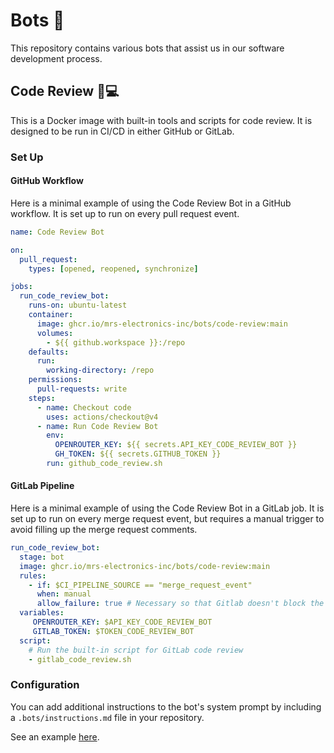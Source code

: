 # Bots 🤖

This repository contains various bots that assist us in our software development process.

## Code Review 🧐💻

This is a Docker image with built-in tools and scripts for code review. It is designed to be run in CI/CD in either GitHub or GitLab.

### Set Up

#### GitHub Workflow

Here is a minimal example of using the Code Review Bot in a GitHub workflow. It is set up to run on every pull request event.

```yaml
name: Code Review Bot

on:
  pull_request:
    types: [opened, reopened, synchronize]

jobs:
  run_code_review_bot:
    runs-on: ubuntu-latest
    container:
      image: ghcr.io/mrs-electronics-inc/bots/code-review:main
      volumes:
        - ${{ github.workspace }}:/repo
    defaults:
      run:
        working-directory: /repo
    permissions:
      pull-requests: write
    steps:
      - name: Checkout code
        uses: actions/checkout@v4
      - name: Run Code Review Bot
        env:
          OPENROUTER_KEY: ${{ secrets.API_KEY_CODE_REVIEW_BOT }}
          GH_TOKEN: ${{ secrets.GITHUB_TOKEN }}
        run: github_code_review.sh
```

#### GitLab Pipeline

Here is a minimal example of using the Code Review Bot in a GitLab job. It is set up to run on every merge request event, but requires a manual trigger to avoid filling up the merge request comments.

```yaml
run_code_review_bot:
  stage: bot
  image: ghcr.io/mrs-electronics-inc/bots/code-review:main
  rules:
    - if: $CI_PIPELINE_SOURCE == "merge_request_event"
      when: manual
      allow_failure: true # Necessary so that Gitlab doesn't block the pipeline
  variables:
     OPENROUTER_KEY: $API_KEY_CODE_REVIEW_BOT
     GITLAB_TOKEN: $TOKEN_CODE_REVIEW_BOT
  script:
    # Run the built-in script for GitLab code review
    - gitlab_code_review.sh
```

### Configuration

You can add additional instructions to the bot's system prompt by including a `.bots/instructions.md` file in your repository.

See an example [here](/.bots/instructions.md).
